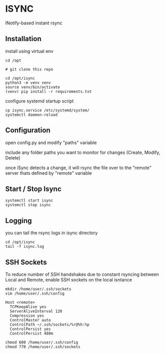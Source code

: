 # ISYNC

INotify-based instant rsync

## Installation

install using virtual env

    cd /opt
    
    # git clone this repo
    
    cd /opt/isync
    python3 -m venv venv
    source venv/bin/activate
    (venv) pip install -r requirements.txt

configure systemd startup script

    cp isync.service /etc/systemd/system/
    systemctl daemon-reload

## Configuration

open config.py and modify "paths" variable

include any folder paths you want to monitor for changes (Create, Modify, Delete)

once iSync detects a change, it will rsync the file over to the "remote" server thats defined by "remote" variable

## Start / Stop Isync

    systemctl start isync
    systemctl stop isync

## Logging

you can tail the rsync logs in isync directory

    cd /opt/isync
    tail -f isync.log

## SSH Sockets

To reduce number of SSH handshakes due to constant rsyncing between Local and Remote, enable SSH sockets on the local isntance

    mkdir /home/user/.ssh/sockets
    vim /home/user/.ssh/config

    Host <remote>
      TCPKeepAlive yes
      ServerAliveInterval 120
      Compression yes
      ControlMaster auto
      ControlPath ~/.ssh/sockets/%r@%h:%p
      ControlPersist yes
      ControlPersist 480m

    chmod 600 /home/user/.ssh/config
    chmod 770 /home/user/.ssh/sockets
